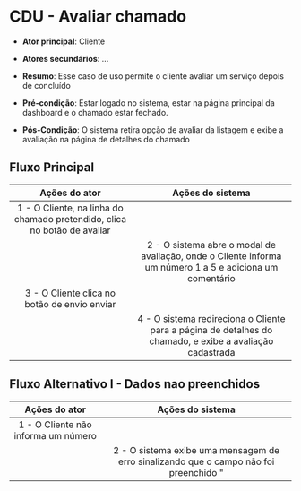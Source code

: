 # CDU - Avaliar chamado

- **Ator principal**: Cliente
- **Atores secundários**: ...	 
- **Resumo**: Esse caso de uso permite o cliente avaliar um serviço depois de concluído
- **Pré-condição**: Estar logado no sistema, estar na página principal da dashboard e o chamado estar fechado.

- **Pós-Condição**: O sistema retira opção de avaliar da listagem e exibe a avaliação na página de detalhes do chamado 

## Fluxo Principal
| Ações do ator | Ações do sistema |
| :-----------------: | :-----------------: | 
| 1 - O Cliente, na linha do chamado pretendido,  clica no botão de avaliar | |  
| | 2 - O sistema abre o modal de avaliação, onde o Cliente informa um número 1 a 5 e adiciona um comentário | 
| 3 - O Cliente clica no botão de envio enviar | | 
| | 4 -  O sistema redireciona o Cliente para a página de detalhes do chamado, e exibe a avaliação cadastrada |  

## Fluxo Alternativo I - Dados nao preenchidos
| Ações do ator | Ações do sistema |
| :-----------------: |:-----------------: | 
| 1 - O Cliente não informa um número  | |  
| | 2 - O sistema exibe uma mensagem de erro sinalizando que o campo não foi preenchido "|



